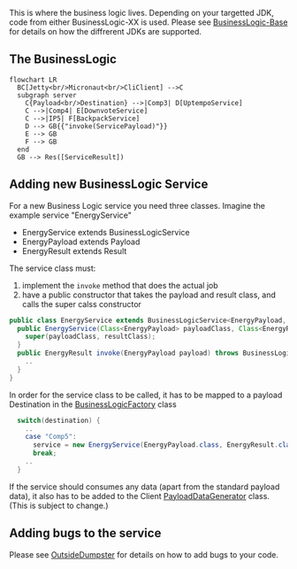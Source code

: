 This is where the business logic lives. Depending on your targetted JDK, code from either BusinessLogic-XX is used. Please see [BusinessLogic-Base](BusinessLogic-Base) for details on how the diffrerent JDKs are supported. 

## The BusinessLogic

```mermaid
flowchart LR
  BC[Jetty<br/>Micronaut<br/>CliClient] -->C
  subgraph server
    C{Payload<br/>Destination} -->|Comp3| D[UptempoService]
    C -->|Comp4| E[DownvoteService]
    C -->|IP5| F[BackpackService]
    D --> GB{{"invoke(ServicePayload)"}}
    E --> GB
    F --> GB
  end
  GB --> Res([ServiceResult])
```

## Adding new BusinessLogic Service
For a new Business Logic service you need three classes. Imagine the example service "EnergyService"
* EnergyService extends BusinessLogicService
* EnergyPayload extends Payload
* EnergyResult extends Result

The service class must:
1. implement the `invoke` method that does the actual job
2. have a public constructor that takes the payload and result class, and calls the super calss constructor

```java
public class EnergyService extends BusinessLogicService<EnergyPayload, EnergyResult>
  public EnergyService(Class<EnergyPayload> payloadClass, Class<EnergyResult> resultClass) {
    super(payloadClass, resultClass);
  }
  public EnergyResult invoke(EnergyPayload payload) throws BusinessLogicException {
    ..
  }
}
```

In order for the service class to be called, it has to be mapped to a payload Destination in the [BusinessLogicFactory](https://github.com/jaokim/inside-java-dumpster/blob/main/BusinessLogic/src/main/java/inside/dumpster/bl/BusinessLogicFactory.java) class
```java
  switch(destination) {
    ..
    case "Comp5":
      service = new EnergyService(EnergyPayload.class, EnergyResult.class);
      break;
    ..
  }
```

If the service should consumes any data (apart from the standard payload data), it also has to be added to the Client [PayloadDataGenerator](https://github.com/jaokim/inside-java-dumpster/blob/main/Client/src/main/java/inside/dumpster/client/impl/PayloadDataGenerator.java) class. (This is subject to change.)

## Adding bugs to the service

Please see [OutsideDumpster](https://github.com/jaokim/inside-java-dumpster/tree/main/OutsideDumpster) for details on how to add bugs to your code.
